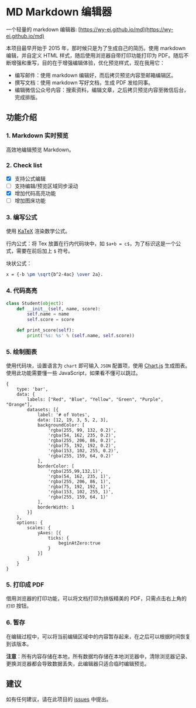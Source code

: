 # MD Markdown 编辑器

一个轻量的 markdown 编辑器: [https://wy-ei.github.io/md](https://wy-ei.github.io/md)


本项目最早开始于 2015 年，那时候只是为了生成自己的简历。使用 markdown 编辑，并自定义 HTML 样式，随后使用浏览器自带打印功能打印为 PDF。随后不断增强和重写，目的在于增强编辑体验，优化预览样式，现在我用它：

- 编写邮件：使用 markdown 编辑好，而后拷贝预览内容至邮箱编辑区。
- 撰写文档：使用 markdown 写好文档，生成 PDF 发给同事。
- 编辑微信公众号内容：搜索资料，编辑文章，之后拷贝预览内容至微信后台，完成排版。

## 功能介绍

### 1. Markdown 实时预览

高效地编辑预览 Markdown。

### 2. Check list

- [x] 支持公式编辑
- [ ] 支持编辑/预览区域同步滚动
- [x] 增加代码高亮功能
- [ ] 增加图床功能

### 3. 编写公式

使用 [KaTeX](https://khan.github.io/KaTeX/) 渲染数学公式。

行内公式：将 Tex 放置在行内代码块中，如 `$a+b = c$`，为了标识这是一个公式，需要在前后加上 `$` 符号。

块状公式：

```tex
x = {-b \pm \sqrt{b^2-4ac} \over 2a}.
```

### 4. 代码高亮

```python
class Student(object):
    def __init__(self, name, score):
        self.name = name
        self.score = score

    def print_score(self):
        print('%s: %s' % (self.name, self.score))
```

### 5. 绘制图表

使用代码块，设置语言为 `chart` 即可输入 `JSON` 配置项，使用 [Chart.js](http://www.chartjs.org/docs/latest/getting-started/usage.html) 生成图表。使用此功能需要懂一些 JavaScript，如果看不懂可以跳过。

```chart
{
    type: 'bar',
    data: {
        labels: ["Red", "Blue", "Yellow", "Green", "Purple", "Orange"],
        datasets: [{
            label: '# of Votes',
            data: [12, 19, 3, 5, 2, 3],
            backgroundColor: [
                'rgba(255, 99, 132, 0.2)',
                'rgba(54, 162, 235, 0.2)',
                'rgba(255, 206, 86, 0.2)',
                'rgba(75, 192, 192, 0.2)',
                'rgba(153, 102, 255, 0.2)',
                'rgba(255, 159, 64, 0.2)'
            ],
            borderColor: [
                'rgba(255,99,132,1)',
                'rgba(54, 162, 235, 1)',
                'rgba(255, 206, 86, 1)',
                'rgba(75, 192, 192, 1)',
                'rgba(153, 102, 255, 1)',
                'rgba(255, 159, 64, 1)'
            ],
            borderWidth: 1
        }]
    },
    options: {
        scales: {
            yAxes: [{
                ticks: {
                    beginAtZero:true
                }
            }]
        }
    }
}
```

### 5. 打印成 PDF

借用浏览器的打印功能，可以将文档打印为排版精美的 PDF，只需点击右上角的 `打印` 按钮。

### 6. 暂存

在编辑过程中，可以将当前编辑区域中的内容暂存起来，在之后可以根据时间恢复到该版本。

**注意**：所有内容存储在本地，所有数据均存储在本地浏览器中，清除浏览器记录、更换浏览器都会导致数据丢失，此编辑器只适合临时编辑预览。


## 建议

如有任何建议，请在此项目的 [issues](https://github.com/wy-ei/md/issues) 中提出。
